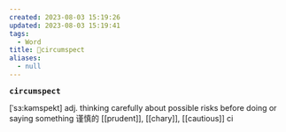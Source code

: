 ```yaml
---
created: 2023-08-03 15:19:26
updated: 2023-08-03 15:19:41
tags:
  - Word
title: 📖circumspect
aliases:
  - null
---
```


<pre><strong>circumspect</strong></pre>
[ˈsɜ:kəmspekt]
adj. thinking carefully about possible risks before doing or saying something 谨慎的
[[prudent]], [[chary]], [[cautious]]
ci